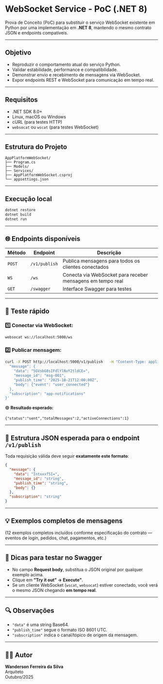 #  WebSocket Service - PoC (.NET 8)

Prova de Conceito (PoC) para substituir o serviço WebSocket existente em Python por uma implementação em **.NET 8**, mantendo o mesmo contrato JSON e endpoints compatíveis.

---

##  Objetivo

- Reproduzir o comportamento atual do serviço Python.  
- Validar estabilidade, performance e compatibilidade.  
- Demonstrar envio e recebimento de mensagens via WebSocket.  
- Expor endpoints REST e WebSocket para comunicação em tempo real.  

---

##  Requisitos

- .NET SDK 8.0+
- Linux, macOS ou Windows
- cURL (para testes HTTP)
- `websocat` ou `wscat` (para testes WebSocket)

---

##  Estrutura do Projeto

```
AppPlatformWebSocket/
├── Program.cs
├── Models/
├── Services/
├── AppPlatformWebSocket.csproj
└── appsettings.json
```

---

##  Execução local

```bash
dotnet restore
dotnet build
dotnet run
```

---

## 🌐 Endpoints disponíveis

| Método | Endpoint | Descrição |
|--------|-----------|------------|
| `POST` | `/v1/publish` | Publica mensagens para todos os clientes conectados |
| `WS`   | `/ws` | Conecta via WebSocket para receber mensagens em tempo real |
| `GET`  | `/swagger` | Interface Swagger para testes |

---

## 🧪 Teste rápido

### 1️⃣ Conectar via WebSocket:
```bash
websocat ws://localhost:5000/ws
```

### 2️⃣ Publicar mensagem:
```bash
curl -X POST http://localhost:5000/v1/publish   -H "Content-Type: application/json"   -d '{
  "message": {
    "data": "SGVsbG8sIFdlYlNvY2tldCE=",
    "message_id": "msg-001",
    "publish_time": "2025-10-21T12:00:00Z",
    "body": {"event": "user_connected"}
  },
  "subscription": "app-notifications"
}'
```

🟢 **Resultado esperado:**
```
{"status":"sent","totalMessages":2,"activeConnections":1}
```

---

## 🧩 Estrutura JSON esperada para o endpoint `/v1/publish`

Toda requisição válida deve seguir **exatamente este formato**:

```json
{
  "message": {
    "data": "IntxxxfSI=",
    "message_id": "string",
    "publish_time": "string",
    "body": {}
  },
  "subscription": "string"
}
```

---

## 💡 Exemplos completos de mensagens

(12 exemplos completos incluídos conforme especificação do contrato — eventos de login, pedidos, chat, pagamentos, etc.)

---

## 💬 Dicas para testar no Swagger

- No campo **Request body**, substitua o JSON original por qualquer exemplo acima.  
- Clique em **"Try it out" → Execute"**.  
- Se um cliente WebSocket (`wscat`, `websocat`) estiver conectado, você verá o mesmo JSON chegando **em tempo real**.

---

## 🔍 Observações

- `"data"` é uma string Base64.  
- `"publish_time"` segue o formato ISO 8601 UTC.  
- `"subscription"` indica o canal/tópico de origem da mensagem.

---

## 🧑‍💻 Autor

**Wanderson Ferreira da Silva**  
Arquiteto  
Outubro/2025  
